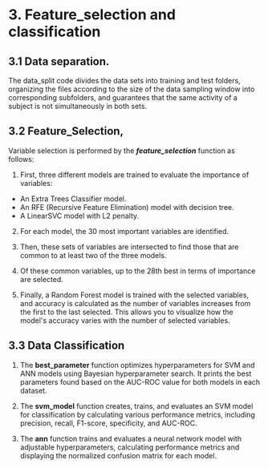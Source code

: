 # **3. Feature_selection and classification**

## 3.1 Data separation.

The data_split code divides the data sets into training and test folders, organizing the files according to the size of the data sampling window into corresponding subfolders, and guarantees that the same activity of a subject is not simultaneously in both sets.

## 3.2 Feature_Selection,

Variable selection is performed by the ***feature_selection*** function as follows:
1. First, three different models are trained to evaluate the importance of variables:
- An Extra Trees Classifier model.
- An RFE (Recursive Feature Elimination) model with decision tree.
- A LinearSVC model with L2 penalty.

2. For each model, the 30 most important variables are identified.

3. Then, these sets of variables are intersected to find those that are common to at least two of the three models.

4. Of these common variables, up to the 28th best in terms of importance are selected.

5. Finally, a Random Forest model is trained with the selected variables, and accuracy is calculated as the number of variables increases from the first to the last selected. This allows you to visualize how the model's accuracy varies with the number of selected variables.

## 3.3 Data Classification

1. The **best_parameter** function optimizes hyperparameters for SVM and ANN models using Bayesian hyperparameter search. It prints the best parameters found based on the AUC-ROC value for both models in each dataset.

2. The **svm_model** function creates, trains, and evaluates an SVM model for classification by calculating various performance metrics, including precision, recall, F1-score, specificity, and AUC-ROC.

3. The **ann** function trains and evaluates a neural network model with adjustable hyperparameters, calculating performance metrics and displaying the normalized confusion matrix for each model.
